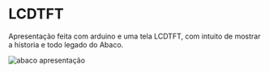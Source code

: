 # LCDTFT
Apresentação feita com arduino e uma tela LCDTFT, com intuito de mostrar a historia e todo legado do Abaco.

![abaco apresentação](https://user-images.githubusercontent.com/47488217/92845366-4928ca80-f3bd-11ea-9b86-d8edfec0a89e.jpg)
